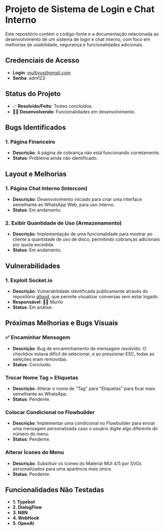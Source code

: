 # Projeto de Sistema de Login e Chat Interno

Este repositório contém o código-fonte e a documentação relacionada ao desenvolvimento de um sistema de login e chat interno, com foco em melhorias de usabilidade, segurança e funcionalidades adicionais.

## Credenciais de Acesso
- **Login**: multivus@gmail.com
- **Senha**: adm123

## Status do Projeto
- ✅ **Resolvido/Feito**: Testes concluídos.
- 👨‍💻 **Desenvolvendo**: Funcionalidades em desenvolvimento.

## Bugs Identificados
### 1. Página Financeiro
- **Descrição**: A página de cobrança não está funcionando corretamente.
- **Status**: Problema ainda não identificado.

## Layout e Melhorias
### 1. Página Chat Interno (Intercom)
- **Descrição**: Desenvolvimento iniciado para criar uma interface semelhante ao WhatsApp Web, para uso interno.
- **Status**: Em andamento.

### 2. Exibir Quantidade de Uso (Armazenamento)
- **Descrição**: Implementação de uma funcionalidade para mostrar ao cliente a quantidade de uso de disco, permitindo cobranças adicionais por quota excedida.
- **Status**: Em andamento.

## Vulnerabilidades
### 1. Exploit Socket.io
- **Descrição**: Vulnerabilidade identificada publicamente através do repositório [allgod](https://github.com/allgood/WhaticketWebsocketExploit), que permite visualizar conversas sem estar logado.
- **Responsável**: 👨‍💻 Murilo
- **Status**: Em análise.

## Próximas Melhorias e Bugs Visuais
### ✅ Encaminhar Mensagem
- **Descrição**: Bug de encaminhamento de mensagem resolvido. O checkbox estava difícil de selecionar, e ao pressionar ESC, todas as seleções eram removidas.
- **Status**: Concluído.

### Trocar Nome Tag > Etiquetas
- **Descrição**: Alterar o nome de "Tag" para "Etiquetas" para ficar mais semelhante ao WhatsApp.
- **Status**: Pendente.

### Colocar Condicional no Flowbuilder
- **Descrição**: Implementar uma condicional no Flowbuilder para enviar uma mensagem personalizada caso o usuário digite algo diferente do número do menu.
- **Status**: Pendente.

### Alterar Ícones do Menu
- **Descrição**: Substituir os ícones do Material MUI 4/5 por SVGs personalizados para uma aparência mais única.
- **Status**: Pendente.

## Funcionalidades Não Testadas
- **1. Typebot**
- **2. DialogFlow**
- **3. N8N**
- **4. WebHook**
- **5. OpenAI**


